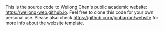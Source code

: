 This is the source code to Weilong Chen's public academic website: https://weilong-web.github.io. Feel free to clone this code for your own personal use.
Please also check https://github.com/jonbarron/website for more info about the website template.
